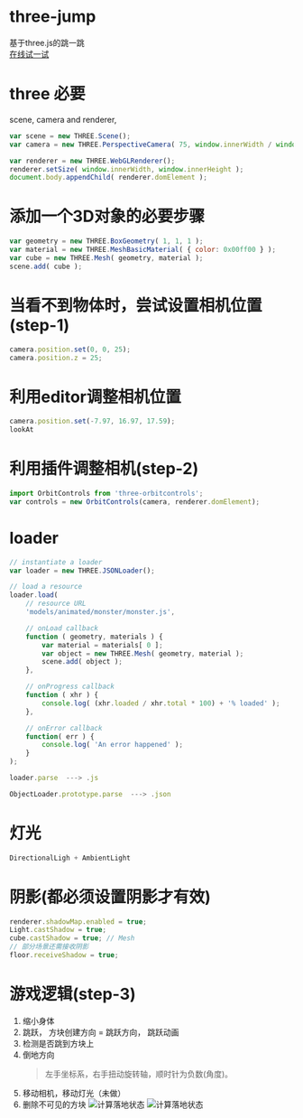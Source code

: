 # three-jump
基于three.js的跳一跳</br>
<a href="https://hb-bobo.github.io/three-jump/"> 在线试一试 </a>

# three 必要
scene, camera and renderer,
```javascript
var scene = new THREE.Scene();
var camera = new THREE.PerspectiveCamera( 75, window.innerWidth / window.innerHeight, 0.1, 1000 );

var renderer = new THREE.WebGLRenderer();
renderer.setSize( window.innerWidth, window.innerHeight );
document.body.appendChild( renderer.domElement );
```

# 添加一个3D对象的必要步骤

```javascript
var geometry = new THREE.BoxGeometry( 1, 1, 1 );
var material = new THREE.MeshBasicMaterial( { color: 0x00ff00 } );
var cube = new THREE.Mesh( geometry, material );
scene.add( cube );
```

# 当看不到物体时，尝试设置相机位置(step-1)

```javascript
camera.position.set(0, 0, 25);
camera.position.z = 25;
```

# 利用editor调整相机位置

```javascript
camera.position.set(-7.97, 16.97, 17.59);
lookAt
```

# 利用插件调整相机(step-2)
```javascript
import OrbitControls from 'three-orbitcontrols';
var controls = new OrbitControls(camera, renderer.domElement);
```


# loader
```javascript
// instantiate a loader
var loader = new THREE.JSONLoader();

// load a resource
loader.load(
	// resource URL
	'models/animated/monster/monster.js',

	// onLoad callback
	function ( geometry, materials ) {
		var material = materials[ 0 ];
		var object = new THREE.Mesh( geometry, material );
		scene.add( object );
	},

	// onProgress callback
	function ( xhr ) {
		console.log( (xhr.loaded / xhr.total * 100) + '% loaded' );
	},

	// onError callback
	function( err ) {
		console.log( 'An error happened' );
	}
);

loader.parse  ---> .js

ObjectLoader.prototype.parse  ---> .json
```

# 灯光

```javascript
DirectionalLigh + AmbientLight
```



# 阴影(都必须设置阴影才有效)
```javascript
renderer.shadowMap.enabled = true;
Light.castShadow = true;
cube.castShadow = true; // Mesh
// 部分场景还需接收阴影
floor.receiveShadow = true;  
```


# 游戏逻辑(step-3)
 1. 缩小身体
 2. 跳跃， 方块创建方向 = 跳跃方向， 跳跃动画
 3. 检测是否跳到方块上
 4. 倒地方向
    > 左手坐标系，右手扭动旋转轴，顺时针为负数(角度)。
 5. 移动相机，移动灯光（未做）
 6. 删除不可见的方块
![计算落地状态](https://github.com/hb-bobo/three-jump/blob/master/%E8%AE%A1%E7%AE%97%E8%90%BD%E5%9C%B0%E7%8A%B6%E6%80%81.png?raw=true)
![计算落地状态](https://github.com/hb-bobo/three-jump/blob/master/%E8%AE%A1%E7%AE%97%E6%8E%89%E8%90%BD%E5%89%AF%E6%9C%AC.jpg?raw=true)














